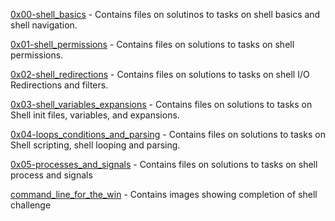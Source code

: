 [0x00-shell_basics](./0x00-shell_basics/) - Contains files on solutinos to tasks on shell basics and shell navigation.

[0x01-shell_permissions](./0x01-shell_permissions/) - Contains files on solutions to tasks on shell permissions.

[0x02-shell_redirections](./0x02-shell_redirections/) - Contains files on solutions to tasks on shell I/O Redirections and filters.

[0x03-shell_variables_expansions](./0x03-shell_variables_expansions/) - Contains files on solutions to tasks on Shell init files, variables, and expansions.

[0x04-loops_conditions_and_parsing](./0x04-loops_conditions_and_parsing/) - Contains files on solutions to tasks on Shell scripting, shell looping and parsing.

[0x05-processes_and_signals](./0x05-processes_and_signals/) - Contains files on solutions to tasks on shell process and signals

[command_line_for_the_win](./command_line_for_the_win/) - Contains images showing completion of shell challenge
